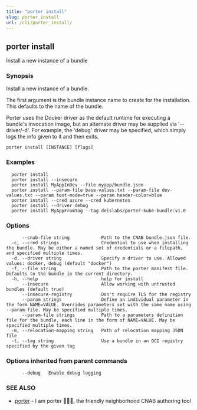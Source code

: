 ```yaml
---
title: "porter install"
slug: porter_install
url: /cli/porter_install/
---
```

## porter install

Install a new instance of a bundle

### Synopsis

Install a new instance of a bundle.

The first argument is the bundle instance name to create for the installation. This defaults to the name of the bundle. 

Porter uses the Docker driver as the default runtime for executing a bundle's invocation image, but an alternate driver may be supplied via '--driver/-d'.
For example, the 'debug' driver may be specified, which simply logs the info given to it and then exits.

```
porter install [INSTANCE] [flags]
```

### Examples

```
  porter install
  porter install --insecure
  porter install MyAppInDev --file myapp/bundle.json
  porter install --param-file base-values.txt --param-file dev-values.txt --param test-mode=true --param header-color=blue
  porter install --cred azure --cred kubernetes
  porter install --driver debug
  porter install MyAppFromTag --tag deislabs/porter-kube-bundle:v1.0

```

### Options

```
      --cnab-file string            Path to the CNAB bundle.json file.
  -c, --cred strings                Credential to use when installing the bundle. May be either a named set of credentials or a filepath, and specified multiple times.
  -d, --driver string               Specify a driver to use. Allowed values: docker, debug (default "docker")
  -f, --file string                 Path to the porter manifest file. Defaults to the bundle in the current directory.
  -h, --help                        help for install
      --insecure                    Allow working with untrusted bundles (default true)
      --insecure-registry           Don't require TLS for the registry
      --param strings               Define an individual parameter in the form NAME=VALUE. Overrides parameters set with the same name using --param-file. May be specified multiple times.
      --param-file strings          Path to a parameters definition file for the bundle, each line in the form of NAME=VALUE. May be specified multiple times.
  -m, --relocation-mapping string   Path of relocation mapping JSON file
  -t, --tag string                  Use a bundle in an OCI registry specified by the given tag
```

### Options inherited from parent commands

```
      --debug   Enable debug logging
```

### SEE ALSO

* [porter](/cli/porter/)	 - I am porter 👩🏽‍✈️, the friendly neighborhood CNAB authoring tool

